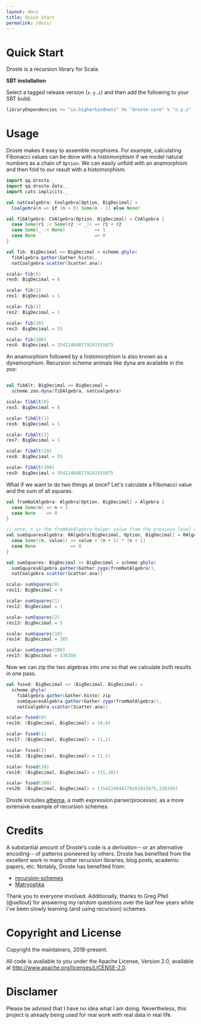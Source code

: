 ```yaml
---
layout: docs
title: Quick Start
permalink: /docs/
---
```


# Quick Start

Droste is a recursion library for Scala.

**SBT installation**

Select a tagged release version (`x.y.z`) and then add the following
to your SBT build:

```scala
libraryDependencies += "io.higherkindness" %% "droste-core" % "x.y.z"
```

# Usage

Droste makes it easy to assemble morphisms. For example, calculating
Fibonacci values can be done with a histomorphism if we model natural
numbers as a chain of `Option`. We can easily unfold with an
anamorphism and then fold to our result with a histomorphism.

```scala
import qq.droste._
import qq.droste.data._
import cats.implicits._

val natCoalgebra: Coalgebra[Option, BigDecimal] =
  Coalgebra(n => if (n > 0) Some(n - 1) else None)

val fibAlgebra: CVAlgebra[Option, BigDecimal] = CVAlgebra {
  case Some(r1 :< Some(r2 :< _)) => r1 + r2
  case Some(_ :< None)           => 1
  case None                      => 0
}

val fib: BigDecimal => BigDecimal = scheme.ghylo(
  fibAlgebra.gather(Gather.histo),
  natCoalgebra.scatter(Scatter.ana))
```

```scala
scala> fib(0)
res0: BigDecimal = 0

scala> fib(1)
res1: BigDecimal = 1

scala> fib(2)
res2: BigDecimal = 1

scala> fib(10)
res3: BigDecimal = 55

scala> fib(100)
res4: BigDecimal = 354224848179261915075
```

An anamorphism followed by a histomorphism is also known as a
dynamorphism. Recursion scheme animals like dyna are available
in the zoo:

```scala

val fibAlt: BigDecimal => BigDecimal =
  scheme.zoo.dyna(fibAlgebra, natCoalgebra)
```

```scala
scala> fibAlt(0)
res5: BigDecimal = 0

scala> fibAlt(1)
res6: BigDecimal = 1

scala> fibAlt(2)
res7: BigDecimal = 1

scala> fibAlt(10)
res8: BigDecimal = 55

scala> fibAlt(100)
res9: BigDecimal = 354224848179261915075
```

What if we want to do two things at once? Let's calculate a
Fibonacci value and the sum of all squares.

```scala
val fromNatAlgebra: Algebra[Option, BigDecimal] = Algebra {
  case Some(n) => n + 1
  case None    => 0
}

// note: n is the fromNatAlgebra helper value from the previous level of recursion
val sumSquaresAlgebra: RAlgebra[BigDecimal, Option, BigDecimal] = RAlgebra {
  case Some((n, value)) => value + (n + 1) * (n + 1)
  case None             => 0
}

val sumSquares: BigDecimal => BigDecimal = scheme.ghylo(
  sumSquaresAlgebra.gather(Gather.zygo(fromNatAlgebra)),
  natCoalgebra.scatter(Scatter.ana))
```

```scala
scala> sumSquares(0)
res11: BigDecimal = 0

scala> sumSquares(1)
res12: BigDecimal = 1

scala> sumSquares(2)
res13: BigDecimal = 5

scala> sumSquares(10)
res14: BigDecimal = 385

scala> sumSquares(100)
res15: BigDecimal = 338350
```

Now we can zip the two algebras into one so that we calculate
both results in one pass.

```scala
val fused: BigDecimal => (BigDecimal, BigDecimal) =
  scheme.ghylo(
    fibAlgebra.gather(Gather.histo) zip
    sumSquaresAlgebra.gather(Gather.zygo(fromNatAlgebra)),
    natCoalgebra.scatter(Scatter.ana))
```

```scala
scala> fused(0)
res16: (BigDecimal, BigDecimal) = (0,0)

scala> fused(1)
res17: (BigDecimal, BigDecimal) = (1,1)

scala> fused(2)
res18: (BigDecimal, BigDecimal) = (1,5)

scala> fused(10)
res19: (BigDecimal, BigDecimal) = (55,385)

scala> fused(100)
res20: (BigDecimal, BigDecimal) = (354224848179261915075,338350)
```

Droste includes [athema](athema), a math expression parser/processor,
as a more extensive example of recursion schemes.

# Credits

A substantial amount of Droste's code is a derivation-- or an
alternative encoding-- of patterns pioneered by others. Droste has
benefited from the excellent work in many other recursion libraries,
blog posts, academic papers, etc. Notably, Droste has benefited from:

- [recursion-schemes](https://github.com/ekmett/recursion-schemes)
- [Matryoshka](https://github.com/slamdata/matryoshka)

Thank you to everyone involved. Additionally, thanks to Greg Pfeil
(@sellout) for answering my random questions over the last few years
while I've been slowly learning (and using recursion) schemes.

# Copyright and License

Copyright the maintainers, 2018-present.

All code is available to you under the Apache License, Version 2.0,
available at http://www.apache.org/licenses/LICENSE-2.0.

# Disclamer

Please be advised that I have no idea what I am doing.
Nevertheless, this project is already being used for real
work with real data in real life.